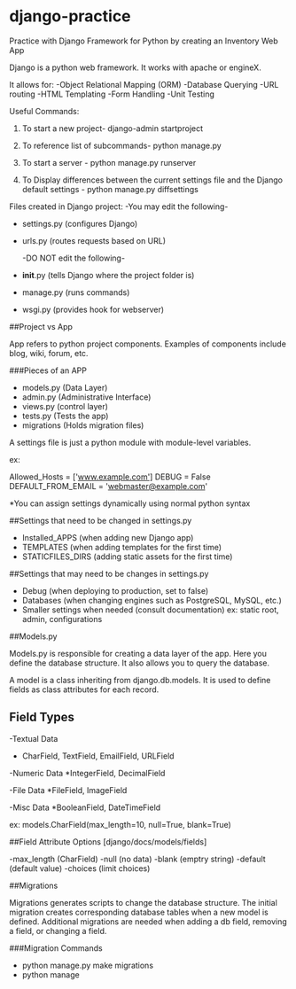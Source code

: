 # django-practice
Practice with Django Framework for Python by creating an Inventory Web App


Django is a python web framework. It works with apache or engineX.

It allows for:
-Object Relational Mapping (ORM)
-Database Querying
-URL routing
-HTML Templating
-Form Handling
-Unit Testing

Useful Commands:
1) To start a new project-
  django-admin startproject <projectname>

2) To reference list of subcommands-
  python manage.py

3) To start a server -
  python manage.py runserver

4) To Display differences between the current settings file and the Django default settings -
  python manage.py diffsettings



Files created in Django project:
  -You may edit the following-

* settings.py (configures Django)
* urls.py (routes requests based on URL)


  -DO NOT edit the following-

* __init__.py (tells Django where the project folder is)
* manage.py (runs commands)
* wsgi.py (provides hook for webserver)


##Project vs App

App refers to python project components. Examples of components include blog, wiki, forum, etc.

###Pieces of an APP

* models.py (Data Layer)
* admin.py (Administrative Interface)
* views.py (control layer)
* tests.py (Tests the app)
* migrations (Holds migration files)

A settings file is just a python module with module-level variables.

ex:

Allowed_Hosts = ['www.example.com']
DEBUG = False
DEFAULT_FROM_EMAIL = 'webmaster@example.com'

*You can assign settings dynamically using normal python syntax


##Settings that need to be changed in settings.py

- Installed_APPS (when adding new Django app)
- TEMPLATES (when adding templates for the first time)
- STATICFILES_DIRS (adding static assets for the first time)


##Settings that may need to be changes in settings.py

- Debug (when deploying to production, set to false)
- Databases (when changing engines such as PostgreSQL, MySQL, etc.)
- Smaller settings when needed (consult documentation)
  ex: static root, admin, configurations



##Models.py

Models.py is responsible for creating a data layer of the app. Here you define the database structure. It also allows you to query the database.

A model is a class inheriting from django.db.models. It is used to define fields as class attributes for each record.


## Field Types

-Textual Data
  * CharField, TextField, EmailField, URLField

-Numeric Data
  *IntegerField, DecimalField

-File Data
  *FileField, ImageField

-Misc Data
  *BooleanField, DateTimeField

ex: models.CharField(max_length=10, null=True, blank=True)

##Field Attribute Options
  [django/docs/models/fields]

-max_length (CharField)
-null (no data)
-blank (emptry string)
-default (default value)
-choices (limit choices)

##Migrations

Migrations generates scripts to change the database structure. The initial migration creates corresponding database tables when a new model is defined. Additional migrations are needed when adding a db field, removing a field, or changing a field.

###Migration Commands
- python manage.py make migrations
- python manage



